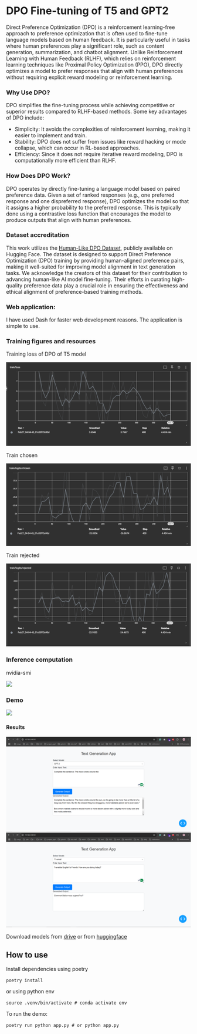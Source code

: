 # DPO Fine-tuning of T5 and GPT2
Direct Preference Optimization (DPO) is a reinforcement learning-free approach to preference optimization that is often used to fine-tune language models based on human feedback. It is particularly useful in tasks where human preferences play a significant role, such as content generation, summarization, and chatbot alignment. Unlike Reinforcement Learning with Human Feedback (RLHF), which relies on reinforcement learning techniques like Proximal Policy Optimization (PPO), DPO directly optimizes a model to prefer responses that align with human preferences without requiring explicit reward modeling or reinforcement learning.

### Why Use DPO?
DPO simplifies the fine-tuning process while achieving competitive or superior results compared to RLHF-based methods. Some key advantages of DPO include:

- Simplicity: It avoids the complexities of reinforcement learning, making it easier to implement and train.
- Stability: DPO does not suffer from issues like reward hacking or mode collapse, which can occur in RL-based approaches.
- Efficiency: Since it does not require iterative reward modeling, DPO is computationally more efficient than RLHF.

### How Does DPO Work?
DPO operates by directly fine-tuning a language model based on paired preference data. Given a set of ranked responses (e.g., one preferred response and one dispreferred response), DPO optimizes the model so that it assigns a higher probability to the preferred response. This is typically done using a contrastive loss function that encourages the model to produce outputs that align with human preferences.

### Dataset accreditation
This work utilizes the [Human-Like DPO Dataset](https://huggingface.co/datasets/HumanLLMs/Human-Like-DPO-Dataset), publicly available on Hugging Face. The dataset is designed to support Direct Preference Optimization (DPO) training by providing human-aligned preference pairs, making it well-suited for improving model alignment in text generation tasks. We acknowledge the creators of this dataset for their contribution to advancing human-like AI model fine-tuning. Their efforts in curating high-quality preference data play a crucial role in ensuring the effectiveness and ethical alignment of preference-based training methods.

### Web application:
I have used Dash for faster web development reasons. The application is simple to use.

### Training figures and resources
Training loss of DPO of T5 model

![](https://github.com/eracoding/nlp/blob/main/a5_preference_optimization/media/train_loss.png)

Train chosen

![](https://github.com/eracoding/nlp/blob/main/a5_preference_optimization/media/train_chosen.png)

Train rejected

![](https://github.com/eracoding/nlp/blob/main/a5_preference_optimization/media/train_rejected.png)

### Inference computation
nvidia-smi

![](https://github.com/eracoding/nlp/blob/main/a5_preference_optimization/media/inf.gif)

### Demo
![](https://github.com/eracoding/nlp/blob/main/a5_preference_optimization/media/demo.gif)

#### Results
![](https://github.com/eracoding/nlp/blob/main/a5_preference_optimization/media/res1.png)
![](https://github.com/eracoding/nlp/blob/main/a5_preference_optimization/media/res2.png)

Download models from [drive](https://drive.google.com/drive/folders/1GwMX9UDow3sgUPX6AJAHKa9h6oPurCt6?usp=sharing) or from [huggingface](https://huggingface.co/EraCoding/DPO_a5_nlp)

## How to use
Install dependencies using poetry
```
poetry install
```
or using python env
```
source .venv/bin/activate # conda activate env 
```

To run the demo:
```
poetry run python app.py # or python app.py
```
